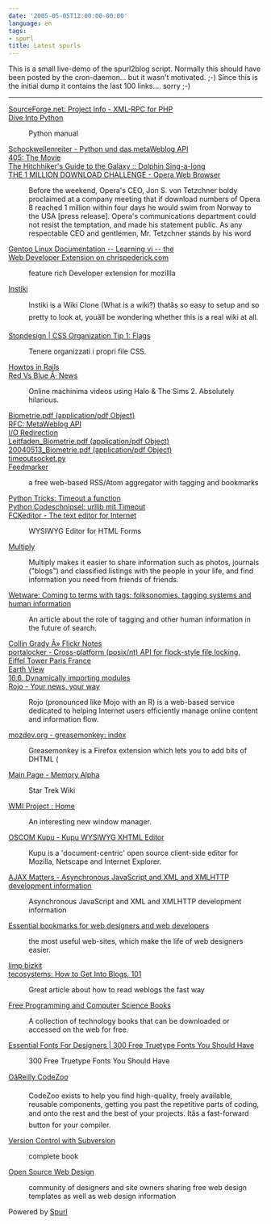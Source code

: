 ```yaml
---
date: '2005-05-05T12:00:00-00:00'
language: en
tags:
- spurl
title: Latest spurls
---
```



This is a small live-demo of the spurl2blog script. Normally this should have been posted by the cron-daemon... but it wasn't motivated. ;-) Since this is the initial dump it contains the last 100 links.... sorry ;-)

-------------------------------



<dl class="spurl"><dt><a href="http://www.sourceforge.net/projects/phpxmlrpc/" title="SourceForge.net: Project Info - XML-RPC for PHP">SourceForge.net: Project Info - XML-RPC for PHP</a></dt>
<dd></dd><dt><a href="http://www.diveintopython.org/toc/" title="Dive Into Python">Dive Into Python</a></dt>
<dd><p>Python manual
</p></dd><dt><a href="http://www.server-wg.de:8080/schockwellenreiter/webworking/weblogtool3/index_old_html/view" title="Schockwellenreiter - Python und das metaWeblog API">Schockwellenreiter - Python und das metaWeblog API</a></dt>
<dd></dd><dt><a href="http://www.405themovie.com/download405.asp" title="405: The Movie">405: The Movie</a></dt>
<dd></dd><dt><a href="http://hitchhikers.movies.go.com/games/dolphin.html" title="The Hitchhiker's Guide to the Galaxy :: Dolphin Sing-a-long">The Hitchhiker's Guide to the Galaxy :: Dolphin Sing-a-long</a></dt>
<dd></dd><dt><a href="http://www.opera.com/swim/" title="THE 1 MILLION DOWNLOAD CHALLENGE - Opera Web Browser">THE 1 MILLION DOWNLOAD CHALLENGE - Opera Web Browser</a></dt>
<dd><p>Before the weekend, Opera's CEO, Jon S. von Tetzchner boldy proclaimed at a company meeting that if download numbers of Opera 8 reached 1 million within four days he would swim from Norway to the USA [press release]. Opera's communications department could not resist the temptation, and made his statement public. As any respectable CEO and gentlemen, Mr. Tetzchner stands by his word</p></dd><dt><a href="http://www.gentoo.org/doc/en/vi-guide.xml" title="Gentoo Linux Documentation -- Learning vi -- the">Gentoo Linux Documentation -- Learning vi -- the</a></dt>
<dd></dd><dt><a href="http://www.chrispederick.com/work/firefox/webdeveloper/" title="Web Developer Extension on chrispederick.com">Web Developer Extension on chrispederick.com</a></dt>
<dd><p>feature rich Developer extension for mozillla</p></dd><dt><a href="http://www.instiki.org/show/HomePage" title="Instiki">Instiki</a></dt>
<dd><p>Instiki is a Wiki Clone (What is a wiki?) thatâs so easy to setup and so pretty to look at, youâll be wondering whether this is a real wiki at all.</p></dd><dt><a href="http://www.stopdesign.com/log/2005/05/03/css-tip-flags.html" title="Stopdesign | CSS Organization Tip 1: Flags">Stopdesign | CSS Organization Tip 1: Flags</a></dt>
<dd><p>Tenere organizzati i propri file CSS.</p></dd><dt><a href="http://wiki.rubyonrails.com/rails/show/Howtos" title="Howtos in Rails">Howtos in Rails</a></dt>
<dd></dd><dt><a href="http://www.redvsblue.com/home.php" title="Red Vs Blue Â· News">Red Vs Blue Â· News</a></dt>
<dd><p>Online machinima videos using Halo & The Sims 2.  Absolutely hilarious.</p></dd><dt><a href="http://www.wi3.uni-erlangen.de/forschung/Biometrie_StateOfTheArt/Biometrie.pdf" title="Biometrie.pdf (application/pdf Object)">Biometrie.pdf (application/pdf Object)</a></dt>
<dd></dd><dt><a href="http://www.xmlrpc.com/metaWeblogApi" title="RFC: MetaWeblog API">RFC: MetaWeblog API</a></dt>
<dd></dd><dt><a href="http://www.tldp.org/LDP/abs/html/io-redirection.html" title="I/O Redirection">I/O Redirection</a></dt>
<dd></dd><dt><a href="http://www.a-sit.at/technologieb/biometrie/Leitfaden_Biometrie.pdf" title="Leitfaden_Biometrie.pdf (application/pdf Object)">Leitfaden_Biometrie.pdf (application/pdf Object)</a></dt>
<dd></dd><dt><a href="http://www.a-sit.at/informationen/praesentationen/20040513_Biometrie.pdf" title="20040513_Biometrie.pdf (application/pdf Object)">20040513_Biometrie.pdf (application/pdf Object)</a></dt>
<dd></dd><dt><a href="http://www.steffensiebert.de/soft/python/timeoutsocket.py" title="timeoutsocket.py">timeoutsocket.py</a></dt>
<dd></dd><dt><a href="http://www.feedmarker.com/" title="Feedmarker">Feedmarker</a></dt>
<dd><p>a free web-based RSS/Atom aggregator with tagging and bookmarks</p></dd><dt><a href="http://nav.bandersnatch.org/clues/python-tricks.html" title="Python Tricks: Timeout a function">Python Tricks: Timeout a function</a></dt>
<dd></dd><dt><a href="http://www.steffensiebert.de/soft/python/schnipsel.html" title="Python Codeschnipsel: urllib mit Timeout">Python Codeschnipsel: urllib mit Timeout</a></dt>
<dd></dd><dt><a href="http://www.fckeditor.net/" title="FCKeditor - The text editor for Internet">FCKeditor - The text editor for Internet</a></dt>
<dd><p>WYSIWYG Editor for HTML Forms</p></dd><dt><a href="http://www.multiply.com/" title="Multiply">Multiply</a></dt>
<dd><p>Multiply makes it easier to share information such as photos, journals ("blogs") and classified listings with the people in your life, and find information you need from friends of friends.</p></dd><dt><a href="http://wetware.hjalli.com/000910.shtml" title="Wetware: Coming to terms with tags: folksonomies, tagging systems and human information">Wetware: Coming to terms with tags: folksonomies, tagging systems and human information</a></dt>
<dd><p>An article about the role of tagging and other human information in the future of search.</p></dd><dt><a href="http://www.collingrady.com/2005/04/12/flickr-notes/" title="Collin Grady Â» Flickr Notes">Collin Grady Â» Flickr Notes</a></dt>
<dd></dd><dt><a href="http://aspn.activestate.com/ASPN/Cookbook/Python/Recipe/65203" title="portalocker - Cross-platform (posix/nt) API for flock-style file locking.">portalocker - Cross-platform (posix/nt) API for flock-style file locking.</a></dt>
<dd></dd><dt><a href="http://www.abcparislive.com/eiffeltowerwebcamsnj.htm" title="Eiffel Tower Paris France">Eiffel Tower Paris France</a></dt>
<dd></dd><dt><a href="http://www.fourmilab.ch/cgi-bin/uncgi/Earth?imgsize=320&opt=-l&lat=31.125&ns=North&lon=7.66667&ew=West&alt=150772951&img=learth.evif" title="Earth View">Earth View</a></dt>
<dd></dd><dt><a href="http://www.diveintopython.org/functional_programming/dynamic_import.html" title="16.6. Dynamically importing modules">16.6. Dynamically importing modules</a></dt>
<dd></dd><dt><a href="http://www.rojo.com/" title="Rojo - Your news, your way">Rojo - Your news, your way</a></dt>
<dd><p>Rojo (pronounced like Mojo with an R) is a web-based service dedicated to helping Internet users efficiently manage online content and information flow. 

</p></dd><dt><a href="http://greasemonkey.mozdev.org/" title="mozdev.org - greasemonkey: index">mozdev.org - greasemonkey: index</a></dt>
<dd><p>Greasemonkey is a Firefox extension which lets you to add bits of DHTML (</p></dd><dt><a href="http://www.memory-alpha.org/en/wiki/Main_Page" title="Main Page - Memory Alpha">Main Page - Memory Alpha</a></dt>
<dd><p>Star Trek Wiki</p></dd><dt><a href="http://wmi.modprobe.de/" title="WMI Project : Home">WMI Project : Home</a></dt>
<dd><p>An interesting new window manager.</p></dd><dt><a href="http://kupu.oscom.org/" title="OSCOM Kupu - Kupu WYSIWYG XHTML Editor">OSCOM Kupu - Kupu WYSIWYG XHTML Editor</a></dt>
<dd><p>Kupu is a 'document-centric' open source client-side editor for Mozilla, Netscape and Internet Explorer.</p></dd><dt><a href="http://www.ajaxmatters.com/" title="AJAX Matters - Asynchronous JavaScript and XML and XMLHTTP development information">AJAX Matters - Asynchronous JavaScript and XML and XMLHTTP development information</a></dt>
<dd><p>Asynchronous JavaScript and XML and XMLHTTP development information</p></dd><dt><a href="http://www.alvit.de/vf/en/essential-bookmarks-for-webdesigners-and-web-developers.html" title="Essential bookmarks for web designers and web developers">Essential bookmarks for web designers and web developers</a></dt>
<dd><p>the most useful web-sites, which make the life of web designers easier.</p></dd><dt><a href="http://www.limpbizkit.com/" title="limp bizkit">limp bizkit</a></dt>
<dd></dd><dt><a href="http://www.redmonk.com/sogrady/archives/000147.html" title="tecosystems: How to Get Into Blogs, 101">tecosystems: How to Get Into Blogs, 101</a></dt>
<dd><p>Great article about how to read weblogs the fast way</p></dd><dt><a href="http://www.techbooksforfree.com/" title="Free Programming and Computer Science Books">Free Programming and Computer Science Books</a></dt>
<dd><p>A collection of technology books that can be downloaded or accessed on the web for free.</p></dd><dt><a href="http://www.goodfonts.org/" title="Essential Fonts For Designers | 300 Free Truetype Fonts You Should Have">Essential Fonts For Designers | 300 Free Truetype Fonts You Should Have</a></dt>
<dd><p>300 Free Truetype Fonts You Should Have</p></dd><dt><a href="http://www.codezoo.net/index.csp" title="OâReilly CodeZoo">OâReilly CodeZoo</a></dt>
<dd><p>CodeZoo exists to help you find high-quality, freely available, reusable components, getting you past the repetitive parts of coding, and onto the rest and the best of your projects. Itâs a fast-forward button for your compiler.</p></dd><dt><a href="http://svnbook.red-bean.com/" title="Version Control with Subversion">Version Control with Subversion</a></dt>
<dd><p>complete book</p></dd><dt><a href="http://www.oswd.org/" title="Open Source Web Design">Open Source Web Design</a></dt>
<dd><p> community of designers and site owners sharing free web design templates as well as web design information</p></dd></dl>
<p class="spurlpowered">Powered by <a href="http://www.spurl.net">Spurl</a></p>